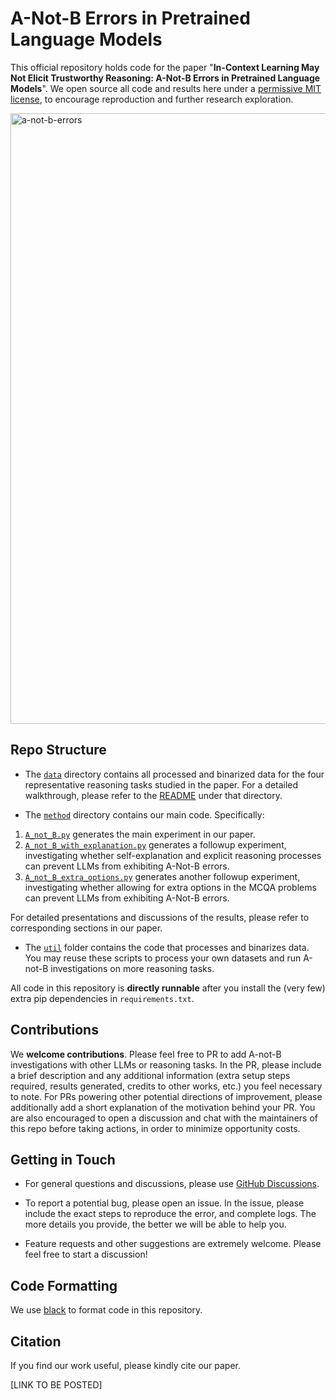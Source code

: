 # A-Not-B Errors in Pretrained Language Models

This official repository holds code for the paper "**In-Context Learning May Not Elicit Trustworthy Reasoning: A-Not-B Errors in Pretrained Language Models**". We open source all code and results here under a [permissive MIT license](LICENSE), to encourage reproduction and further research exploration.

<img width="977" alt="a-not-b-errors" src="https://github.com/user-attachments/assets/23911dc5-f8c8-453f-b999-12b4727ab558">

## Repo Structure

* The [`data`](data) directory contains all processed and binarized data for the four representative reasoning tasks studied in the paper. For a detailed walkthrough, please refer to the [README](data/README.md) under that directory.

* The [`method`](method) directory contains our main code. Specifically:

1) [`A_not_B.py`](method/A_not_B.py) generates the main experiment in our paper.
2) [`A_not_B_with_explanation.py`](method/A_not_B_with_explanation.py) generates a followup experiment, investigating whether self-explanation and explicit reasoning processes can prevent LLMs from exhibiting A-Not-B errors.
3) [`A_not_B_extra_options.py`](method/A_not_B_extra_options.py) generates another followup experiment, investigating whether allowing for extra options in the MCQA problems can prevent LLMs from exhibiting A-Not-B errors.

For detailed presentations and discussions of the results, please refer to corresponding sections in our paper.

* The [`util`](util) folder contains the code that processes and binarizes data. You may reuse these scripts to process your own datasets and run A-not-B investigations on more reasoning tasks.

All code in this repository is **directly runnable** after you install the (very few) extra pip dependencies in `requirements.txt`.

## Contributions

We **welcome contributions**. Please feel free to PR to add A-not-B investigations with other LLMs or reasoning tasks. In the PR, please include a brief description and any additional information (extra setup steps required, results generated, credits to other works, etc.) you feel necessary to note. For PRs powering other potential directions of improvement, please additionally add a short explanation of the motivation behind your PR. You are also encouraged to open a discussion and chat with the maintainers of this repo before taking actions, in order to minimize opportunity costs.

## Getting in Touch

* For general questions and discussions, please use [GitHub Discussions](https://github.com/lean-dojo/LeanCopilot/discussions). 

* To report a potential bug, please open an issue. In the issue, please include the exact steps to reproduce the error, and complete logs. The more details you provide, the better we will be able to help you.

* Feature requests and other suggestions are extremely welcome. Please feel free to start a discussion!

## Code Formatting

We use [black](https://github.com/psf/black) to format code in this repository.

## Citation

If you find our work useful, please kindly cite our paper.

[LINK TO BE POSTED]
